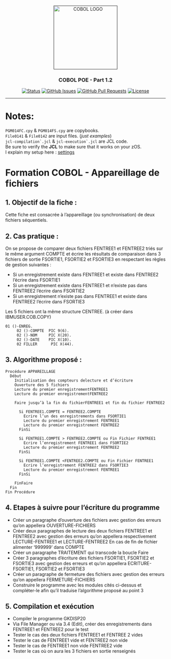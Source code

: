 <p align="center">
  <a href="" rel="noopener">
 <img width=200px height=200px src="https://www.krescentglobal.com/images/iphone/cobol-1.png" alt="COBOL LOGO"></a>
</p>

<h3 align="center">COBOL POE - Part 1.2</h3>

<div align="center">

[![Status](https://img.shields.io/badge/status-active-success.svg)]()
[![GitHub Issues](https://img.shields.io/github/issues/emericdefay/forma-cobol-1.svg)](https://github.com/emericdefay/forma-cobol-1/issues)
[![GitHub Pull Requests](https://img.shields.io/github/issues-pr/emericdefay/forma-cobol-1.svg)](https://github.com/emericdefay/forma-cobol-1/pulls)
[![License](https://img.shields.io/badge/license-MIT-blue.svg)](/LICENSE)

</div>

---

# Notes:

``PGM014FC.cpy`` & ``PGM014FS.cpy`` are copybooks.  
``File0141`` & ``File0142`` are input files. (*just examples*)  
``jcl-compilation`.jcl`` & ``jcl-execution`.jcl`` are JCL code.   
Be sure to verify the **JCL** to make sure that it works on your zOS.  
I explain my setup here : [settings](../README.md/#settings)


# Formation COBOL -  Appareillage de fichiers

## 1.	Objectif de la fiche :  

Cette fiche est consacrée à l’appareillage (ou synchronisation) de deux fichiers séquentiels.
 
## 2.	Cas pratique :  

On se propose de comparer deux fichiers FENTREE1 et FENTREE2 triés sur le même argument COMPTE et écrire les résultats de comparaison dans 3 fichiers de sortie FSORTIE1, FSORTIE2 et FSORTIE3 en respectant  les règles de gestion suivantes :
-	Si un enregistrement existe dans FENTREE1 et existe dans FENTREE2 l’écrire dans FSORTIE1
-	Si un enregistrement existe dans FENTREE1 et n’existe pas dans FENTREE2 l’écrire dans FSORTIE2
-	Si un enregistrement n’existe pas dans FENTREE1 et existe dans FENTREE2 l’écrire dans FSORTIE3

Les 5 fichiers ont la même structure CENTREE.    (à créer dans IBMUSER.COB.COPY)
```cbl
01 ()-ENREG.
     02 ()-COMPTE  PIC 9(6).
     02 ()-NOM     PIC X(20).
     02 ()-DATE    PIC X(10).
     02 FILLER      PIC X(44).
```

## 3.	Algorithme proposé :

```algo
Procédure APPAREILLAGE
  Début
    Initialisation des compteurs delecture et d’écriture
    Ouverture des 5 fichiers 
    Lecture du premier enregistrementFENTREE1
    Lecture du premier enregistrementFENTREE2

    Faire jusqu’à la fin du fichierFENTREE1 et fin du fichier FENTREE2

      Si FENTREE1.COMPTE = FENTREE2.COMPTE 
        Ecrire l’un des enregistrements dans FSORTIE1
        Lecture du premier enregistrement FENTREE1
        Lecture du premier enregistrement FENTREE2
      FinSi

      Si FENTREE1.COMPTE > FENTREE2.COMPTE ou Fin Fichier FENTREE1
        Ecrire l’enregistrement FENTREE1 dans FSORTIE2
        Lecture du premier enregistrement FENTREE2
      FinSi

      Si FENTREE1.COMPTE <FENTREE2.COMPTE ou Fin Fichier FENTREE1
        Ecrire l’enregistrement FENTREE2 dans FSORTIE3
        Lecture du premier enregistrement FENTREE1
      FinSi

    FinFaire
  Fin
Fin Procédure
```
## 4.	Etapes à suivre pour l’écriture du programme

-	Créer un paragraphe d’ouverture des fichiers avec gestion des erreurs qu’on appellera OUVERTURE-FICHIERS
-	Créer deux paragraphes de lecture des deux fichiers FENTREE1 et FENTREE2  avec gestion des erreurs qu’on appellera respectivement LECTURE-FENTREE1 et LECTURE-FENTREE2
En cas de fin de fichier alimenter ‘999999’  dans COMPTE
-	Créer un paragraphe TRAITEMENT qui transcode la boucle Faire 
-	Créer 3 paragraphes d’écriture des fichiers FSORTIE1, FSORTIE2 et FSORTIE3 avec gestion des erreurs et qu’on appellera ECRITURE-FSORTIE1, FSORTIE2 et FSORTIE3
-	Créer un paragraphe de fermeture des fichiers avec gestion des erreurs qu’on appellera FERMETURE-FICHIERS
-	Construire le programme avec les modules cités ci-dessus et compléter-le afin qu’il traduise l’algorithme proposé au point 3

## 5.	Compilation et exécution

-	Compiler le programme GKDISP20
-	Via File Manager ou via 3.4 (Edit), créer des enregistrements dans FENTREE1 et FENTREE2 pour le test
- Tester le cas des deux fichiers FENTREE1 et FENTREE 2 vides
- Tester le cas de FENTREE1 vide et FENTREE2 non vide 
- Tester le cas de FENTREE1 non vide FENTREE2 vide 
- Tester le cas où on aura les 3 fichiers en sortie renseignés


</p>